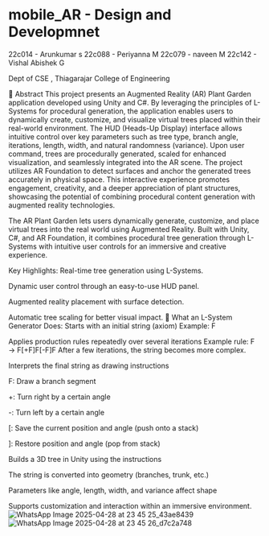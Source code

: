 ﻿# mobile_AR - Design and Developmnet
22c014 - Arunkumar s
22c088 - Periyanna M
22c079 - naveen M
22c142 - Vishal Abishek G

Dept of CSE , Thiagarajar College of Engineering 

 
🌿 Abstract
This project presents an Augmented Reality (AR) Plant Garden application developed using Unity and C#. By leveraging the principles of L-Systems for procedural generation, the application enables users to dynamically create, customize, and visualize virtual trees placed within their real-world environment. The HUD (Heads-Up Display) interface allows intuitive control over key parameters such as tree type, branch angle, iterations, length, width, and natural randomness (variance). Upon user command, trees are procedurally generated, scaled for enhanced visualization, and seamlessly integrated into the AR scene. The project utilizes AR Foundation to detect surfaces and anchor the generated trees accurately in physical space. This interactive experience promotes engagement, creativity, and a deeper appreciation of plant structures, showcasing the potential of combining procedural content generation with augmented reality technologies.

The AR Plant Garden lets users dynamically generate, customize, and place virtual trees into the real world using Augmented Reality. Built with Unity, C#, and AR Foundation, it combines procedural tree generation through L-Systems with intuitive user controls for an immersive and creative experience.

Key Highlights:
Real-time tree generation using L-Systems.

Dynamic user control through an easy-to-use HUD panel.

Augmented reality placement with surface detection.

Automatic tree scaling for better visual impact.
🌱 What an L-System Generator Does:
Starts with an initial string (axiom)
Example: F

Applies production rules repeatedly over several iterations
Example rule: F → F[+F]F[-F]F
After a few iterations, the string becomes more complex.

Interprets the final string as drawing instructions

F: Draw a branch segment

+: Turn right by a certain angle

-: Turn left by a certain angle

[: Save the current position and angle (push onto a stack)

]: Restore position and angle (pop from stack)

Builds a 3D tree in Unity using the instructions

The string is converted into geometry (branches, trunk, etc.)

Parameters like angle, length, width, and variance affect shape

Supports customization and interaction within an immersive environment.
![WhatsApp Image 2025-04-28 at 23 45 25_43ae8439](https://github.com/user-attachments/assets/0989dd82-05c9-4bfe-ab79-26efd983dfed)
![WhatsApp Image 2025-04-28 at 23 45 26_d7c2a748](https://github.com/user-attachments/assets/7cb58d59-7f78-41a8-b087-573e37819f52) 

